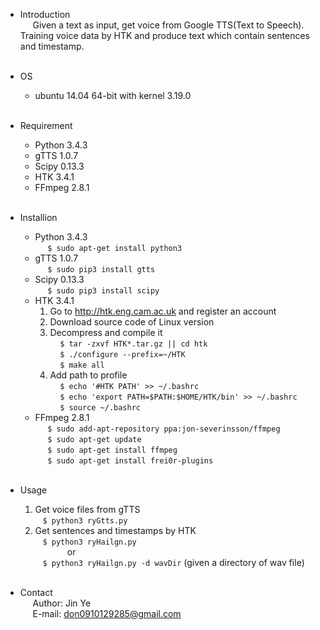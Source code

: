 * Introduction
<br>&nbsp;&nbsp;&nbsp;&nbsp;
Given a text as input, get voice from Google TTS(Text to Speech). Training voice data by HTK and produce text which contain sentences and timestamp.
<br><br>
* OS
  * ubuntu 14.04 64-bit with kernel 3.19.0
<br><br>
* Requirement
  * Python 3.4.3
  * gTTS 1.0.7
  * Scipy 0.13.3
  * HTK 3.4.1
  * FFmpeg 2.8.1
<br><br>
* Installion
  * Python 3.4.3
    <br>&nbsp;&nbsp;&nbsp;&nbsp;
    `$ sudo apt-get install python3`
  * gTTS 1.0.7
    <br>&nbsp;&nbsp;&nbsp;&nbsp;
    `$ sudo pip3 install gtts`
  * Scipy 0.13.3
    <br>&nbsp;&nbsp;&nbsp;&nbsp;
    `$ sudo pip3 install scipy`
  * HTK 3.4.1
    1. Go to http://htk.eng.cam.ac.uk and register an account
    2. Download source code of Linux version
    3. Decompress and compile it
    <br>&nbsp;&nbsp;&nbsp;
    `$ tar -zxvf HTK*.tar.gz || cd htk`
    <br>&nbsp;&nbsp;&nbsp;
    `$ ./configure --prefix=~/HTK`
    <br>&nbsp;&nbsp;&nbsp;
    `$ make all`
    4. Add path to profile
    <br>&nbsp;&nbsp;&nbsp;
    `$ echo '#HTK PATH' >> ~/.bashrc`
    <br>&nbsp;&nbsp;&nbsp;
    `$ echo 'export PATH=$PATH:$HOME/HTK/bin' >> ~/.bashrc`
    <br>&nbsp;&nbsp;&nbsp;
    `$ source ~/.bashrc`
  * FFmpeg 2.8.1
    <br>&nbsp;&nbsp;&nbsp;&nbsp;
    `$ sudo add-apt-repository ppa:jon-severinsson/ffmpeg`
    <br>&nbsp;&nbsp;&nbsp;&nbsp;
    `$ sudo apt-get update`
    <br>&nbsp;&nbsp;&nbsp;&nbsp;
    `$ sudo apt-get install ffmpeg`
    <br>&nbsp;&nbsp;&nbsp;&nbsp;
    `$ sudo apt-get install frei0r-plugins`
<br><br>
* Usage
  1. Get voice files from gTTS
      <br>&nbsp;&nbsp;
      `$ python3 ryGtts.py`
  2. Get sentences and timestamps by HTK
      <br>&nbsp;&nbsp;
      `$ python3 ryHailgn.py` 
      <br>&nbsp;&nbsp;&nbsp;&nbsp;&nbsp;&nbsp;&nbsp;&nbsp;&nbsp;&nbsp;&nbsp;&nbsp; or<br>&nbsp;&nbsp; 
      `$ python3 ryHailgn.py -d wavDir` (given a directory of wav file)
<br><br>

* Contact
<br>&nbsp;&nbsp;&nbsp;&nbsp;
Author: Jin Ye
<br>&nbsp;&nbsp;&nbsp;&nbsp;
E-mail: don0910129285@gmail.com
